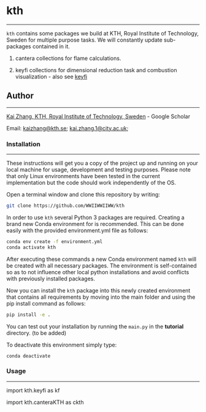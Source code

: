 # kth
------------
``kth`` contains some packages we build at KTH, Royal Institute of Technology, Sweden for multiple purpose tasks. We will constantly update sub-packages contained in it.

1. cantera collections for flame calculations.

2. keyfi collections for dimensional reduction task and combustion visualization - also see [keyfi](https://github.com/marrov/keyfi)

## Author
------------
[Kai Zhang, KTH, Royal Institute of Technology, Sweden](https://scholar.google.com/citations?user=lfUyemMAAAAJ&hl=en) - Google Scholar

Email: kaizhang@kth.se; kai.zhang.1@city.ac.uk;

### Installation
------------
These instructions will get you a copy of the project up and running on your local machine for usage, development and testing purposes. Please note that only Linux environments have been tested in the current implementation but the code should work independently of the OS.

Open a terminal window and clone this repository by writing:
```bash
git clone https://github.com/WWIIWWIIWW/kth
```
In order to use ``kth`` several Python 3 packages are required. Creating a brand new Conda environment for is recommended. This can be done easily with the provided environment.yml file as follows:
```bash
conda env create -f environment.yml
conda activate kth
```
After executing these commands a new Conda environment named ``kth`` will be created with all necessary packages. The environment is self-contained so as to not influence other local python installations and avoid conflicts with previously installed packages.

Now you can install the ``kth`` package into this newly created environment that contains all requirements by moving into the main folder and using the pip install command as follows:
```bash
pip install -e .
```
You can test out your installation by running the ``main.py`` in the **tutorial** directory. (to be added)

To deactivate this environment simply type:

``conda deactivate``

### Usage
------------
import kth.keyfi as kf

import kth.canteraKTH as ckth
